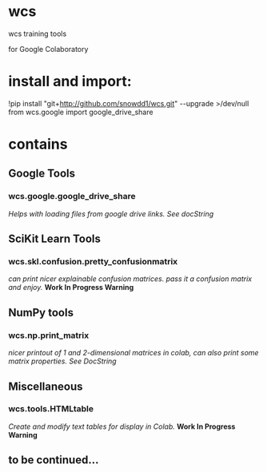 # wcs
wcs training tools

for Google Colaboratory

# install and import:
!pip install "git+http://github.com/snowdd1/wcs.git" --upgrade >/dev/null
from wcs.google import google_drive_share


# contains
## Google Tools
### wcs.google.google_drive_share
*Helps with loading files from google drive links. See docString*

## SciKit Learn Tools
### wcs.skl.confusion.pretty_confusionmatrix
*can print nicer explainable confusion matrices. pass it a confusion matrix and enjoy.* **Work In Progress Warning**

## NumPy tools
### wcs.np.print_matrix
*nicer printout of 1 and 2-dimensional matrices in colab, can also print some matrix properties. See DocString*

## Miscellaneous
### wcs.tools.HTMLtable
*Create and modify text tables for display in Colab.* **Work In Progress Warning**

## to be continued...
